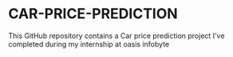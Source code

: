 # CAR-PRICE-PREDICTION
This GitHub repository contains a Car price prediction project I've completed during my internship at oasis infobyte
